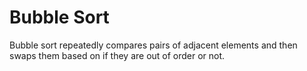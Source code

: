 # Bubble Sort
Bubble sort repeatedly compares pairs of adjacent elements and then swaps them based on if they are out of order or not.